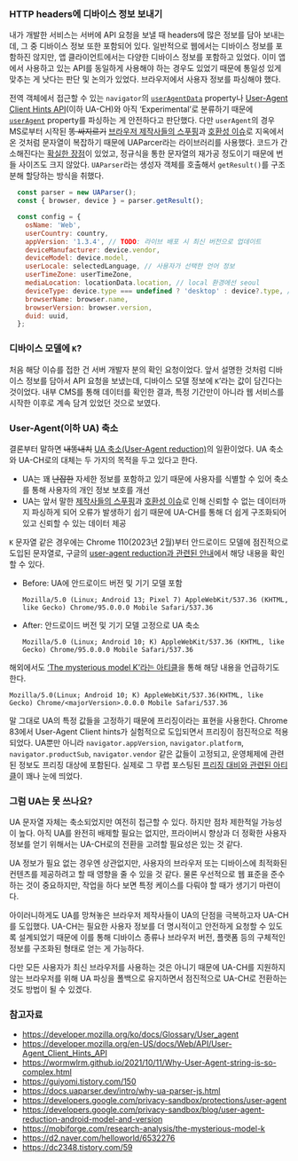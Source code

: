 ### **HTTP headers에 디바이스 정보 보내기**

내가 개발한 서비스는 서버에 API 요청을 보낼 때 headers에 많은 정보를 담아 보내는데, 그 중 디바이스 정보 또한 포함되어 있다. 일반적으로 웹에서는 디바이스 정보를 포함하진 않지만, 앱 클라이언트에서는 다양한 디바이스 정보를 포함하고 있었다. 이미 앱에서 사용하고 있는 API를 동일하게 사용해야 하는 경우도 있었기 때문에 통일성 있게 맞추는 게 낫다는 판단 및 논의가 있었다. 브라우저에서 사용자 정보를 파싱해야 했다. 

전역 객체에서 접근할 수 있는 `navigator`의 [`userAgentData`](https://developer.mozilla.org/en-US/docs/Web/API/Navigator/userAgentData) property나 [User-Agent Client Hints API](https://developer.mozilla.org/en-US/docs/Web/API/User-Agent_Client_Hints_API)(이하 UA-CH)와 아직 ‘Experimental’로 분류하기 때문에 [`userAgent`](https://developer.mozilla.org/ko/docs/Glossary/User_agent) property를 파싱하는 게 안전하다고 판단했다. 다만 `userAgent`의 경우 MS로부터 시작된 ~~똥 싸지르기~~ [브라우저 제작사들의 스푸핑](https://wormwlrm.github.io/2021/10/11/Why-User-Agent-string-is-so-complex.html)과 [호환성 이슈](https://guiyomi.tistory.com/150)로 지옥에서 온 것처럼 문자열이 복잡하기 때문에 UAParcer라는 라이브러리를 사용했다. 코드가 간소해진다는 [확실한 장점](https://docs.uaparser.dev/intro/why-ua-parser-js.html)이 있었고, 정규식을 통한 문자열의 재가공 정도이기 때문에 번들 사이즈도 크지 않았다. `UAParser`라는 생성자 객체를 호출해서 `getResult()`를 구조 분해 할당하는 방식을 취했다. 

```jsx
  const parser = new UAParser();
  const { browser, device } = parser.getResult();

  const config = {
    osName: 'Web',
    userCountry: country,
    appVersion: '1.3.4', // TODO: 라이브 배포 시 최신 버전으로 업데이트
    deviceManufacturer: device.vendor,
    deviceModel: device.model,
    userLocale: selectedLanguage, // 사용자가 선택한 언어 정보
    userTimeZone: userTimeZone,
    mediaLocation: locationData.location, // local 환경에선 seoul
    deviceType: device.type === undefined ? 'desktop' : device?.type, // desktop의 경우 parser의 반환값이 undefined라 별도의 string 부여
    browserName: browser.name,
    browserVersion: browser.version,
    duid: uuid,
  };
```

### **디바이스 모델에 `K`?**

처음 해당 이슈를 접한 건 서버 개발자 분의 확인 요청이었다. 앞서 설명한 것처럼 디바이스 정보를 담아서 API 요청을 보냈는데, 디바이스 모델 정보에 `K`’라는 값이 담긴다는 것이었다. 내부 CMS를 통해 데이터를 확인한 결과, 특정 기간만이 아니라 웹 서비스를 시작한 이후로 계속 담겨 있었던 것으로 보였다.

### **User-Agent(이하 UA) 축소**

결론부터 말하면 ~~내똥내치~~ [UA 축소(User-Agent reduction)](https://developers.google.com/privacy-sandbox/protections/user-agent)의 일환이었다. UA 축소와 UA-CH로의 대체는 두 가지의 목적을 두고 있다고 한다.

- UA는 꽤 ~~난잡한~~ 자세한 정보를 포함하고 있기 때문에 사용자를 식별할 수 있어 축소를 통해 사용자의 개인 정보 보호를 개선
- UA는 앞서 말한 [제작사들의 스푸핑](https://wormwlrm.github.io/2021/10/11/Why-User-Agent-string-is-so-complex.html)과 [호환성 이슈](https://guiyomi.tistory.com/150)로 인해 신뢰할 수 없는 데이터까지 파싱하게 되어 오류가 발생하기 쉽기 때문에 UA-CH를 통해 더 쉽게 구조화되어 있고 신뢰할 수 있는 데이터 제공

`K` 문자열 같은 경우에는 Chrome 110(2023년 2월)부터 안드로이드 모델에 점진적으로 도입된 문자열로, 구글의 [user-agent reduction과 관련된 안내](https://developers.google.com/privacy-sandbox/blog/user-agent-reduction-android-model-and-version)에서 해당 내용을 확인할 수 있다.

- Before: UA에 안드로이드 버전 및 기기 모델 포함
    
    ```
    Mozilla/5.0 (Linux; Android 13; Pixel 7) AppleWebKit/537.36 (KHTML, like Gecko) Chrome/95.0.0.0 Mobile Safari/537.36
    ```
    
- After: 안드로이드 버전 및 기기 모델 고정으로 UA 축소
    
    ```
    Mozilla/5.0 (Linux; Android 10; K) AppleWebKit/537.36 (KHTML, like Gecko) Chrome/95.0.0.0 Mobile Safari/537.36
    ```
    

해외에서도 [‘The mysterious model K’라는 아티클](https://mobiforge.com/research-analysis/the-mysterious-model-k)을 통해 해당 내용을 언급하기도 한다.

```
Mozilla/5.0(Linux; Android 10; K) AppleWebKit/537.36(KHTML, like Gecko) Chrome/<majorVersion>.0.0.0 Mobile Safari/537.36
```

말 그대로 UA의 특정 값들을 고정하기 때문에 프리징이라는 표현을 사용한다. Chrome 83에서 User-Agent Client hints가 실험적으로 도입되면서 프리징이 점진적으로 적용되었다. UA뿐만 아니라 `navigator.appVersion`, `navigator.platform`, `navigator.productSub`, `navigator.vendor` 같은 값들이 고정되고, 운영체제에 관련된 정보도 프리징 대상에 포함된다. 실제로 그 무렵 포스팅된 [프리징 대비와 관련된 아티클](https://d2.naver.com/helloworld/6532276)이 꽤나 눈에 띄었다. 

### **그럼 UA는 못 쓰나요?**

UA 문자열 자체는 축소되었지만 여전히 접근할 수 있다. 하지만 점차 제한적일 가능성이 높다. 아직 UA를 완전히 배제할 필요는 없지만, 프라이버시 향상과 더 정확한 사용자 정보를 얻기 위해서는 UA-CH로의 전환을 고려할 필요성은 있는 것 같다.

UA 정보가 필요 없는 경우엔 상관없지만, 사용자의 브라우저 또는 디바이스에 최적화된 컨텐츠를 제공하려고 할 때 영향을 줄 수 있을 것 같다. 물론 우선적으로 웹 표준을 준수하는 것이 중요하지만, 작업을 하다 보면 특정 케이스를 다뤄야 할 때가 생기기 마련이다.

아이러니하게도 UA를 망쳐놓은 브라우저 제작사들이 UA의 단점을 극복하고자 UA-CH를 도입했다. UA-CH는 필요한 사용자 정보를 더 명시적이고 안전하게 요청할 수 있도록 설계되었기 때문에 이를 통해 디바이스 종류나 브라우저 버전, 플랫폼 등의 구체적인 정보를 구조화된 형태로 얻는 게 가능하다.

다만 모든 사용자가 최신 브라우저를 사용하는 것은 아니기 때문에 UA-CH를 지원하지 않는 브라우저를 위해 UA 파싱을 폴백으로 유지하면서 점진적으로 UA-CH로 전환하는 것도 방법이 될 수 있겠다.

### 참고자료

- https://developer.mozilla.org/ko/docs/Glossary/User_agent
- https://developer.mozilla.org/en-US/docs/Web/API/User-Agent_Client_Hints_API
- https://wormwlrm.github.io/2021/10/11/Why-User-Agent-string-is-so-complex.html
- https://guiyomi.tistory.com/150
- https://docs.uaparser.dev/intro/why-ua-parser-js.html
- https://developers.google.com/privacy-sandbox/protections/user-agent
- https://developers.google.com/privacy-sandbox/blog/user-agent-reduction-android-model-and-version
- https://mobiforge.com/research-analysis/the-mysterious-model-k
- https://d2.naver.com/helloworld/6532276
- https://dc2348.tistory.com/59